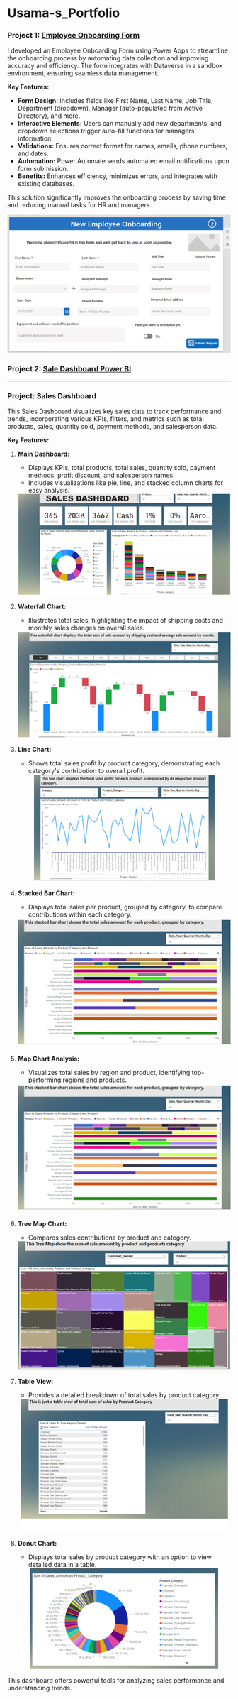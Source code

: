 # Usama-s_Portfolio

### Project 1: [Employee Onboarding Form](https://github.com/usama-370/Power-Apps-and-Power-Automate/blob/main/README.md)

I developed an Employee Onboarding Form using Power Apps to streamline the onboarding process by automating data collection and improving accuracy and efficiency. The form integrates with Dataverse in a sandbox environment, ensuring seamless data management.

**Key Features:**
- **Form Design:** Includes fields like First Name, Last Name, Job Title, Department (dropdown), Manager (auto-populated from Active Directory), and more.
- **Interactive Elements:** Users can manually add new departments, and dropdown selections trigger auto-fill functions for managers' information.
- **Validations:** Ensures correct format for names, emails, phone numbers, and dates.
- **Automation:** Power Automate sends automated email notifications upon form submission.
- **Benefits:** Enhances efficiency, minimizes errors, and integrates with existing databases.

This solution significantly improves the onboarding process by saving time and reducing manual tasks for HR and managers.

<div align="center">
    <img src="https://github.com/usama-370/Usama-s_Portfolio/blob/main/Employee%20Onboarding.PNG" alt="Employee Onboarding Form" />
</div>

### Project 2: [Sale Dashboard Power BI](https://github.com/usama-370/Power-Bi-Sales-Dashboard-/tree/main)

---

### Project: Sales Dashboard

This Sales Dashboard visualizes key sales data to track performance and trends, incorporating various KPIs, filters, and metrics such as total products, sales, quantity sold, payment methods, and salesperson data.

**Key Features:**

1. **Main Dashboard:**
   - Displays KPIs, total products, total sales, quantity sold, payment methods, profit discount, and salesperson names.
   - Includes visualizations like pie, line, and stacked column charts for easy analysis.


   <div align="center">
       <img src="https://github.com/usama-370/Usama-s_Portfolio/blob/main/Sales%20Dashboard.PNG" alt="Main Dashboard" />
   </div>


2. **Waterfall Chart:**
   - Illustrates total sales, highlighting the impact of shipping costs and monthly sales changes on overall sales.


   <div align="center">
       <img src="https://github.com/usama-370/Usama-s_Portfolio/blob/main/Waterfall%20chart.PNG" alt="Waterfall Chart" />
   </div>


3. **Line Chart:**
   - Shows total sales profit by product category, demonstrating each category's contribution to overall profit.

   <div align="center">
       <img src="https://github.com/usama-370/Usama-s_Portfolio/blob/main/Lines%20Chart.PNG" alt="Line Chart" />
   </div>

4. **Stacked Bar Chart:**
   - Displays total sales per product, grouped by category, to compare contributions within each category.

   <div align="center">
       <img src="https://github.com/usama-370/Usama-s_Portfolio/blob/main/Scarted%20Chart.PNG" alt="Stacked Bar Chart" />
   </div>

5. **Map Chart Analysis:**
   - Visualizes total sales by region and product, identifying top-performing regions and products.

   <div align="center">
       <img src="https://github.com/usama-370/Usama-s_Portfolio/blob/main/Scarted%20Chart.PNG" alt="Map Chart" />
   </div>

6. **Tree Map Chart:**
   - Compares sales contributions by product and category.

   <div align="center">
       <img src="https://github.com/usama-370/Usama-s_Portfolio/blob/main/tree%20map.PNG" alt="Tree Map Chart" />
   </div>

7. **Table View:**
   - Provides a detailed breakdown of total sales by product category.

   <div align="center">
       <img src="https://github.com/usama-370/Usama-s_Portfolio/blob/main/table.PNG" alt="Table View" />
   </div>

8. **Donut Chart:**
   - Displays total sales by product category with an option to view detailed data in a table.

   <div align="center">
       <img src="https://github.com/usama-370/Usama-s_Portfolio/blob/main/Donut.PNG" alt="Donut Chart" />
   </div>

This dashboard offers powerful tools for analyzing sales performance and understanding trends.
